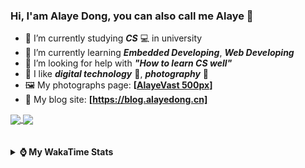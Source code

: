 ### Hi, **I'am Alaye Dong**, you can also call me **Alaye** 👋

- 📖 I’m currently studying ***CS*** 💻 in university
- 🌱 I’m currently learning ***Embedded Developing***, ***Web Developing***
- 🤔 I’m looking for help with ***"How to learn CS well"***
- 🤩 I like ***digital technology*** 📱, ***photography*** 📸
- 🖼️ My photographs page: **[[AlayeVast 500px](https://500px.com.cn/AlayeVast)]**
- 📰 My blog site: **[https://blog.alayedong.cn]**

<!--
[![Alaye's GitHub stats](https://github-readme-stats.vercel.app/api?username=Alaye-Dong&custom_title=Alaye%20Dong`s%20GitHub%20stats&show_icons=true&rank_icon=percentile&theme=transparent&include_all_commits=true&count_private=true)](https://github.com/anuraghazra/github-readme-stats) 
[![Top Langs](https://github-readme-stats.vercel.app/api/top-langs/?username=Alaye-Dong\&layout=compact&theme=transparent)](https://github.com/anuraghazra/github-readme-stats)
-->
<a href="https://github.com/anuraghazra/github-readme-stats">
  <img height=200 align="center" src="https://github-readme-stats.vercel.app/api?username=Alaye-Dong&custom_title=Alaye%20Dong`s%20GitHub%20stats&show_icons=true&rank_icon=percentile&theme=transparent&include_all_commits=true&count_private=true" />
</a>
<a href="https://github.com/anuraghazra/convoychat">
  <img height=200 align="center" src="https://github-readme-stats.vercel.app/api/top-langs/?username=Alaye-Dong&layout=compact&theme=transparent&include_all_commits=true&count_private=true&langs_count=8&card_width=300" />
</a>

<br />
<br />

<div style="display:none"> 
  <img src="https://visitor-badge.laobi.icu/badge?page_id=Alaye-Dong.Alaye-Dong"/>
</div>
<br />

<details>	
  <summary><b> ⌚ My WakaTime Stats </b></summary>

<br />

<!--START_SECTION:waka-->
![Code Time](http://img.shields.io/badge/Code%20Time-559%20hrs%2036%20mins-blue)

![Profile Views](http://img.shields.io/badge/Profile%20Views-0-blue)

![Lines of code](https://img.shields.io/badge/From%20Hello%20World%20I%27ve%20Written-1.0%20million%20lines%20of%20code-blue)

**🐱 My GitHub Data** 

> 📦 89.8 kB Used in GitHub's Storage 
 > 
> 🚫 Not Opted to Hire
 > 
> 📜 32 Public Repositories 
 > 
> 🔑 6 Private Repositories 
 > 
**I'm a Night 🦉** 

```text
🌞 Morning                125 commits         ██░░░░░░░░░░░░░░░░░░░░░░░   07.61 % 
🌆 Daytime                502 commits         ████████░░░░░░░░░░░░░░░░░   30.57 % 
🌃 Evening                693 commits         ███████████░░░░░░░░░░░░░░   42.20 % 
🌙 Night                  322 commits         █████░░░░░░░░░░░░░░░░░░░░   19.61 % 
```
📅 **I'm Most Productive on Monday** 

```text
Monday                   274 commits         ████░░░░░░░░░░░░░░░░░░░░░   16.69 % 
Tuesday                  245 commits         ████░░░░░░░░░░░░░░░░░░░░░   14.92 % 
Wednesday                224 commits         ███░░░░░░░░░░░░░░░░░░░░░░   13.64 % 
Thursday                 264 commits         ████░░░░░░░░░░░░░░░░░░░░░   16.08 % 
Friday                   222 commits         ███░░░░░░░░░░░░░░░░░░░░░░   13.52 % 
Saturday                 172 commits         ███░░░░░░░░░░░░░░░░░░░░░░   10.48 % 
Sunday                   241 commits         ████░░░░░░░░░░░░░░░░░░░░░   14.68 % 
```


📊 **This Week I Spent My Time On** 

```text
💬 Programming Languages: 
Java                     13 hrs 17 mins      █████████░░░░░░░░░░░░░░░░   35.61 % 
Vue.js                   10 hrs 49 mins      ███████░░░░░░░░░░░░░░░░░░   28.98 % 
TypeScript               6 hrs 8 mins        ████░░░░░░░░░░░░░░░░░░░░░   16.44 % 
Jupyter                  2 hrs 48 mins       ██░░░░░░░░░░░░░░░░░░░░░░░   07.51 % 
XML                      1 hr 40 mins        █░░░░░░░░░░░░░░░░░░░░░░░░   04.50 % 

🔥 Editors: 
VS Code                  18 hrs 19 mins      ████████████░░░░░░░░░░░░░   49.10 % 
IntelliJ IDEA            16 hrs 8 mins       ███████████░░░░░░░░░░░░░░   43.26 % 
PyCharm                  2 hrs 51 mins       ██░░░░░░░░░░░░░░░░░░░░░░░   07.65 % 

🐱‍💻 Projects: 
edu-sys-soybean-admin-elp14 hrs 55 mins      ██████████░░░░░░░░░░░░░░░   39.97 % 
edu-sys                  14 hrs 25 mins      ██████████░░░░░░░░░░░░░░░   38.64 % 
exp4_big_data_screen     2 hrs 51 mins       ██░░░░░░░░░░░░░░░░░░░░░░░   07.65 % 
edu-sys-soybean-admin    2 hrs 17 mins       ██░░░░░░░░░░░░░░░░░░░░░░░   06.15 % 
big-event-frontend       37 mins             ░░░░░░░░░░░░░░░░░░░░░░░░░   01.67 % 
```

**I Mostly Code in TypeScript** 

```text
TypeScript               8 repos             █████░░░░░░░░░░░░░░░░░░░░   19.51 % 
Java                     7 repos             ████░░░░░░░░░░░░░░░░░░░░░   17.07 % 
HTML                     3 repos             ██░░░░░░░░░░░░░░░░░░░░░░░   07.32 % 
Dart                     1 repo              █░░░░░░░░░░░░░░░░░░░░░░░░   02.44 % 
Jupyter Notebook         1 repo              █░░░░░░░░░░░░░░░░░░░░░░░░   02.44 % 
```



**Timeline**

![Lines of Code chart](https://raw.githubusercontent.com/Alaye-Dong/Alaye-Dong/main/assets/bar_graph.png)


 Last Updated on 13/06/2025 18:51:20 UTC
<!--END_SECTION:waka-->

</details>
